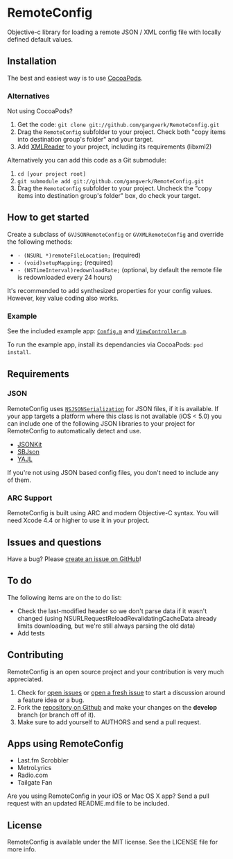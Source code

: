 # RemoteConfig
Objective-c library for loading a remote JSON / XML config file with locally defined default values.


## Installation
The best and easiest way is to use [CocoaPods](http://cocoapods.org).

### Alternatives
Not using CocoaPods?

1. Get the code: `git clone git://github.com/gangverk/RemoteConfig.git`
2. Drag the `RemoteConfig` subfolder to your project. Check both "copy items into destination group's folder" and your target.
3. Add [XMLReader](https://github.com/RestKit/XML-to-NSDictionary) to your project, including its requirements (libxml2)

Alternatively you can add this code as a Git submodule:

1. `cd [your project root]`
2. `git submodule add git://github.com/gangverk/RemoteConfig.git`
3. Drag the `RemoteConfig` subfolder to your project. Uncheck the "copy items into destination group's folder" box, do check your target.


## How to get started
Create a subclass of `GVJSONRemoteConfig` or `GVXMLRemoteConfig` and override the following methods:

* `- (NSURL *)remoteFileLocation;` (required)
* `- (void)setupMapping;` (required)
* `- (NSTimeInterval)redownloadRate;` (optional, by default the remote file is redownloaded every 24 hours)

It's recommended to add synthesized properties for your config values. However, key value coding also works.


### Example
See the included example app: [`Config.m`](https://github.com/gangverk/RemoteConfig/blob/master/Example/Config.m) and [`ViewController.m`](https://github.com/gangverk/RemoteConfig/blob/master/Example/ViewController.m).

To run the example app, install its dependancies via CocoaPods: `pod install`.


## Requirements

### JSON
RemoteConfig uses [`NSJSONSerialization`](http://developer.apple.com/library/mac/#documentation/Foundation/Reference/NSJSONSerialization_Class/Reference/Reference.html) for JSON files, if it is available. If your app targets a platform where this class is not available (iOS < 5.0) you can include one of the following JSON libraries to your project for RemoteConfig to automatically detect and use.

* [JSONKit](https://github.com/johnezang/JSONKit)
* [SBJson](https://stig.github.com/json-framework/)
* [YAJL](https://lloyd.github.com/yajl/)

If you're not using JSON based config files, you don't need to include any of them.

### ARC Support
RemoteConfig is built using ARC and modern Objective-C syntax. You will need Xcode 4.4 or higher to use it in your project.


## Issues and questions
Have a bug? Please [create an issue on GitHub](https://github.com/gangverk/RemoteConfig/issues)!


## To do
The following items are on the to do list:

* Check the last-modified header so we don't parse data if it wasn't changed (using NSURLRequestReloadRevalidatingCacheData already limits downloading, but we're still always parsing the old data)
* Add tests


## Contributing
RemoteConfig is an open source project and your contribution is very much appreciated.

1. Check for [open issues](https://github.com/gangverk/RemoteConfig/issues) or [open a fresh issue](https://github.com/gangverk/RemoteConfig/issues/new) to start a discussion around a feature idea or a bug.
2. Fork the [repository on Github](https://github.com/gangverk/RemoteConfig) and make your changes on the **develop** branch (or branch off of it).
3. Make sure to add yourself to AUTHORS and send a pull request.


## Apps using RemoteConfig
* Last.fm Scrobbler
* MetroLyrics
* Radio.com
* Tailgate Fan

Are you using RemoteConfig in your iOS or Mac OS X app? Send a pull request with an updated README.md file to be included.


## License
RemoteConfig is available under the MIT license. See the LICENSE file for more info.
